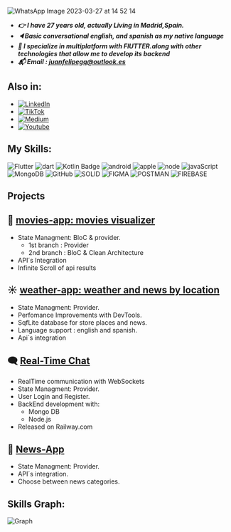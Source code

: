 
  
![WhatsApp Image 2023-03-27 at 14 52 14](https://user-images.githubusercontent.com/97085649/228051512-29263cef-d368-43c9-ae78-f2256a32035f.jpeg)

* ***:point_right: I have 27 years old, actually Living in Madrid,Spain.***
* ***:speaker:Basic conversational english, and spanish as my native language***
* ***:dart: I specialize in multiplatform with FlUTTER.along with other technologies that allow me to develop its backend***
* ***:mailbox_with_mail: Email : juanfelipegq@outlook.es***

## Also in:

- [![LinkedIn](https://img.shields.io/badge/LinkedIn-0077B5?style=for-the-badge&logo=linkedin&logoColor=white)](https://www.linkedin.com/in/juan-felipe-garcia-quintana-5172a1126/)
- [![TikTok](https://img.shields.io/badge/TikTok-000000?style=for-the-badge&logo=tiktok&logoColor=white)](https://www.tiktok.com/@mobilexdev)
- [![Medium](https://img.shields.io/badge/Medium-12100E?style=for-the-badge&logo=medium&logoColor=white)](https://medium.com/@JuanFGQ)
- [![Youtube](https://img.shields.io/badge/YouTube-FF0000?style=for-the-badge&logo=youtube&logoColor=white)](https://www.youtube.com/@mobilexdev)
  

## My Skills:

![Flutter](https://img.shields.io/badge/Flutter-02569B.svg?style=for-the-badge&logo=Flutter&logoColor=white)
![dart](https://img.shields.io/badge/Dart-0175C2?style=for-the-badge&logo=dart&logoColor=white)
![Kotlin Badge](https://img.shields.io/badge/Kotlin-7F52FF?logo=kotlin&logoColor=fff&style=for-the-badge)
![android](https://img.shields.io/badge/Android-3DDC84?style=for-the-badge&logo=android&logoColor=white)
![apple](https://img.shields.io/badge/iOS-000000?style=for-the-badge&logo=ios&logoColor=white)
![node](https://img.shields.io/badge/Node.js-43853D?style=for-the-badge&logo=node.js&logoColor=white)
![javaScript](https://img.shields.io/badge/JavaScript-F7DF1E?style=for-the-badge&logo=javascript&logoColor=black)
![MongoDB](https://img.shields.io/badge/MongoDB-4EA94B?style=for-the-badge&logo=mongodb&logoColor=white)
![GitHub](https://img.shields.io/badge/GitHub-100000?style=for-the-badge&logo=github&logoColor=white)
![SOLID](https://img.shields.io/badge/Solid-2C4F7C.svg?style=for-the-badge&logo=Solid&logoColor=white)
![FIGMA](https://img.shields.io/badge/Figma-F24E1E.svg?style=for-the-badge&logo=Figma&logoColor=white)
![POSTMAN](https://img.shields.io/badge/Postman-FF6C37.svg?style=for-the-badge&logo=Postman&logoColor=white)
![FIREBASE](https://img.shields.io/badge/Firebase-FFCA28.svg?style=for-the-badge&logo=Firebase&logoColor=black)





## Projects 
## :movie_camera: [movies-app: movies visualizer](https://github.com/JuanFGQ/movies-App.git)
  * State Managment: BloC & provider.
      * 1st branch : Provider
      * 2nd branch : BloC & Clean Architecture
  * API´s Integration
  * Infinite Scroll of api results
## :sunny: [weather-app: weather and news by location](https://github.com/JuanFGQ/weather_app)
  *  State Managment: Provider.
  *  Perfomance Improvements with DevTools.
  *  SqfLite database for store places and news.
  *  Language support :  english and spanish.
  *  Api´s integration
## :left_speech_bubble: [Real-Time Chat](https://github.com/JuanFGQ/Real-Time-Chat.git)
  * RealTime communication with WebSockets
  * State Managment: Provider.
  * User Login and Register.
  * BackEnd development with:
      *  Mongo DB
      *  Node.js
  * Released on Railway.com
## :newspaper: [News-App](https://github.com/JuanFGQ/news_app.git)
  *  State Managment: Provider.
  *  API´s integration.
  *  Choose between news categories.


## Skills Graph:
![Graph](https://github-readme-stats.vercel.app/api/top-langs/?username=JuanFGQ&theme=blue-green)


